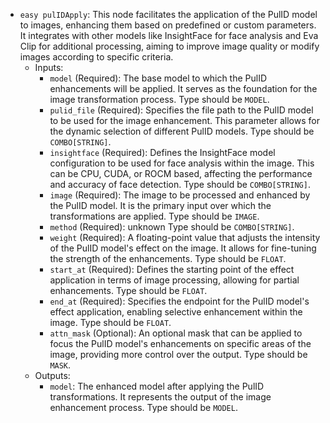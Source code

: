 - `easy pulIDApply`: This node facilitates the application of the PulID model to images, enhancing them based on predefined or custom parameters. It integrates with other models like InsightFace for face analysis and Eva Clip for additional processing, aiming to improve image quality or modify images according to specific criteria.
    - Inputs:
        - `model` (Required): The base model to which the PulID enhancements will be applied. It serves as the foundation for the image transformation process. Type should be `MODEL`.
        - `pulid_file` (Required): Specifies the file path to the PulID model to be used for the image enhancement. This parameter allows for the dynamic selection of different PulID models. Type should be `COMBO[STRING]`.
        - `insightface` (Required): Defines the InsightFace model configuration to be used for face analysis within the image. This can be CPU, CUDA, or ROCM based, affecting the performance and accuracy of face detection. Type should be `COMBO[STRING]`.
        - `image` (Required): The image to be processed and enhanced by the PulID model. It is the primary input over which the transformations are applied. Type should be `IMAGE`.
        - `method` (Required): unknown Type should be `COMBO[STRING]`.
        - `weight` (Required): A floating-point value that adjusts the intensity of the PulID model's effect on the image. It allows for fine-tuning the strength of the enhancements. Type should be `FLOAT`.
        - `start_at` (Required): Defines the starting point of the effect application in terms of image processing, allowing for partial enhancements. Type should be `FLOAT`.
        - `end_at` (Required): Specifies the endpoint for the PulID model's effect application, enabling selective enhancement within the image. Type should be `FLOAT`.
        - `attn_mask` (Optional): An optional mask that can be applied to focus the PulID model's enhancements on specific areas of the image, providing more control over the output. Type should be `MASK`.
    - Outputs:
        - `model`: The enhanced model after applying the PulID transformations. It represents the output of the image enhancement process. Type should be `MODEL`.
